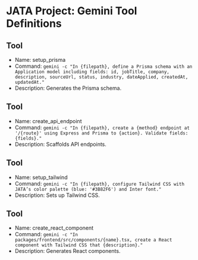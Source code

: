 # JATA Project: Gemini Tool Definitions

## Tool
- Name: setup_prisma
- Command: `gemini -c "In {filepath}, define a Prisma schema with an Application model including fields: id, jobTitle, company, description, sourceUrl, status, industry, dateApplied, createdAt, updatedAt."`
- Description: Generates the Prisma schema.

## Tool
- Name: create_api_endpoint
- Command: `gemini -c "In {filepath}, create a {method} endpoint at '/{route}' using Express and Prisma to {action}. Validate fields: {fields}."`
- Description: Scaffolds API endpoints.

## Tool
- Name: setup_tailwind
- Command: `gemini -c "In {filepath}, configure Tailwind CSS with JATA’s color palette (blue: '#3B82F6') and Inter font."`
- Description: Sets up Tailwind CSS.

## Tool
- Name: create_react_component
- Command: `gemini -c "In packages/frontend/src/components/{name}.tsx, create a React component with Tailwind CSS that {description}."`
- Description: Generates React components.